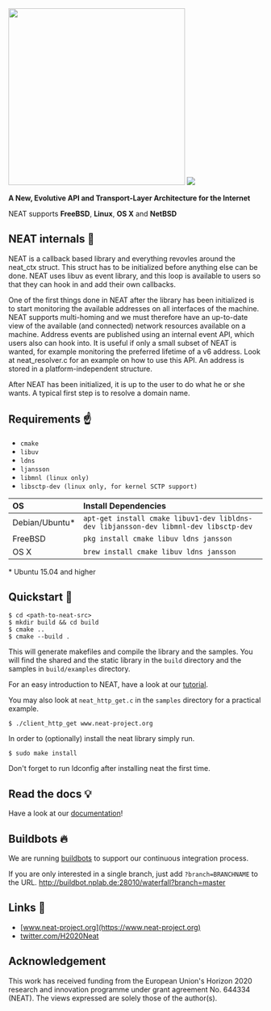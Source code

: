 <img src="https://cdn.rawgit.com/NEAT-project/neat/master/docs/_static/neat_logo.svg" width="350"/>

<a href="http://neat.readthedocs.io/en/latest">
    <img src="https://readthedocs.org/projects/neat/badge/?version=latest"/>
</a>

**A New, Evolutive API and Transport-Layer Architecture for the Internet**

NEAT supports **FreeBSD**, **Linux**, **OS X** and **NetBSD**


## NEAT internals :nut_and_bolt:
NEAT is a callback based library and everything revovles around the neat_ctx
struct. This struct has to be initialized before anything else can be done. NEAT
uses libuv as event library, and this loop is available to users so that they
can hook in and add their own callbacks.

One of the first things done in NEAT after the library has been initialized is
to start monitoring the available addresses on all interfaces of the machine.
NEAT supports multi-homing and we must therefore have an up-to-date view of the
available (and connected) network resources available on a machine. Address
events are published using an internal event API, which users also can hook
into. It is useful if only a small subset of NEAT is wanted, for example
monitoring the preferred lifetime of a v6 address. Look at neat_resolver.c for
an example on how to use this API. An address is stored in a
platform-independent structure.

After NEAT has been initialized, it is up to the user to do what he or she
wants. A typical first step is to resolve a domain name.

## Requirements :point_up:
* `cmake`
* `libuv`
* `ldns`
* `ljansson`
* `libmnl (linux only)`
* `libsctp-dev (linux only, for kernel SCTP support)`

| OS               | Install Dependencies                                                                 |
| :--------------- | :----------------------------------------------------------------------------------- |
| Debian/Ubuntu*   | `apt-get install cmake libuv1-dev libldns-dev libjansson-dev libmnl-dev libsctp-dev` |
| FreeBSD          | `pkg install cmake libuv ldns jansson`                                               |
| OS X             | `brew install cmake libuv ldns jansson`                                              |
\* Ubuntu 15.04 and higher

## Quickstart :rocket:
```shell
$ cd <path-to-neat-src>
$ mkdir build && cd build
$ cmake ..
$ cmake --build .
```
This will generate makefiles and compile the library and the samples.
You will find the shared and the static library in the `build` directory and the samples in `build/examples` directory.

For an easy introduction to NEAT, have a look at our [tutorial](http://neat.readthedocs.io/en/latest/tutorial.html).

You may also look at `neat_http_get.c` in the `samples` directory for a practical example.
```shell
$ ./client_http_get www.neat-project.org
```

In order to (optionally) install the neat library simply run.
```shell
$ sudo make install
```
Don't forget to run ldconfig after installing neat the first time.

## Read the docs :bulb:
Have a look at our [documentation](http://neat.readthedocs.io)!

## Buildbots :fire:
We are running [buildbots](http://buildbot.nplab.de:28010/waterfall) to support our continuous integration process.

If you are only interested in a single branch, just add `?branch=BRANCHNAME` to the URL. http://buildbot.nplab.de:28010/waterfall?branch=master

## Links :link:
* [www.neat-project.org](https://www.neat-project.org)
* [twitter.com/H2020Neat](https://twitter.com/H2020Neat)

## Acknowledgement
This work has received funding from the European Union's Horizon 2020 research and innovation programme under grant agreement No. 644334 (NEAT). The views expressed are solely those of the author(s).

